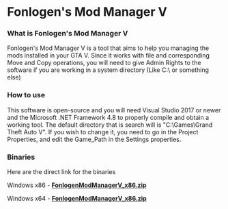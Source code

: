 # Fonlogen's Mod Manager V

### What is Fonlogen's Mod Manager V

Fonlogen's Mod Manager V is a tool that aims to help you managing the mods installed in your GTA V. Since it works with file and corresponding Move and Copy operations, 
you will need to give Admin Rights to the software if you are working in a system directory (Like C:\ or something else)

### How to use

This software is open-source and you will need Visual Studio 2017 or newer and the Microsoft .NET Framework 4.8 to properly compile and obtain a working tool. The default directory
that is search will is "C:\Games\Grand Theft Auto V". If you wish to change it, you need to go in the Project Properties, and edit the Game_Path in the Settings properties.

### Binaries

Here are the direct link for the binaries

Windows x86 - [**FonlogenModManagerV_x86.zip**]()

Windows x64 - [**FonlogenModManagerV_x86.zip**]()
